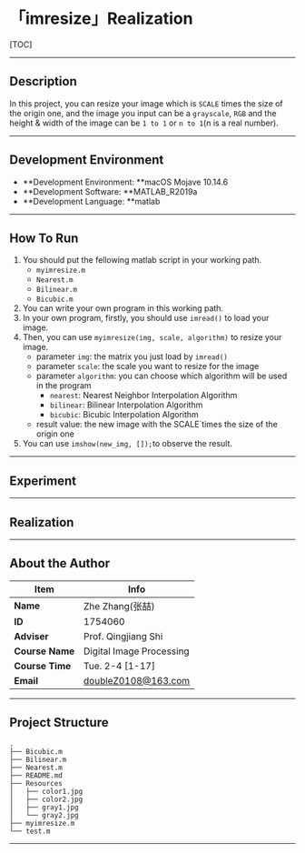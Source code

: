 # 「imresize」Realization

[TOC]

------

## Description

In this project, you can resize your image which is `SCALE` times the size of the origin one, and the image you input can be a `grayscale`, `RGB` and the height & width of the image can be `1 to 1` or `n to 1`(n is a real number).

------

## Development Environment

- **Development Environment: **macOS Mojave 10.14.6
- **Development Software: **MATLAB_R2019a
- **Development Language: **matlab

------

## How To Run

1. You should put the fellowing matlab script in your working path.
   - `myimresize.m`
   - `Nearest.m`
   - `Bilinear.m`
   - `Bicubic.m`
2. You can write your own program in this working path.
3. In your own program, firstly, you should use `imread()` to load your image.
4. Then, you can use `myimresize(img, scale, algorithm)` to resize your image.
   - parameter `img`: the matrix you just load by `imread()`
   - parameter `scale`: the scale you want to resize for the image
   - parameter `algorithm`: you can choose which algorithm will be used in the program
     - `nearest`: Nearest Neighbor Interpolation Algorithm
     - `bilinear`: Bilinear Interpolation Algorithm
     - `bicubic`: Bicubic Interpolation Algorithm
   - result value: the new image with the SCALE`times the size of the origin one
5. You can use `imshow(new_img, []);`to observe the result.

------

## Experiment



------

## Realization



------

## About the Author

| Item            | Info                     |
| --------------- | ------------------------ |
| **Name**        | Zhe Zhang(张喆)          |
| **ID**          | 1754060                  |
| **Adviser**     | Prof. Qingjiang Shi      |
| **Course Name** | Digital Image Processing |
| **Course Time** | Tue. 2-4 [1-17]          |
| **Email**       | doubleZ0108@163.com      |

------

## Project Structure

```
.
├── Bicubic.m
├── Bilinear.m
├── Nearest.m
├── README.md
├── Resources
│   ├── color1.jpg
│   ├── color2.jpg
│   ├── gray1.jpg
│   └── gray2.jpg
├── myimresize.m
└── test.m
```

------

